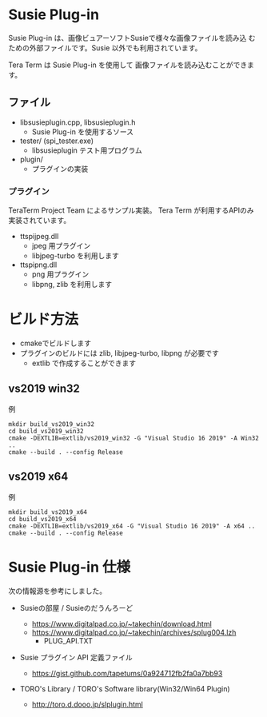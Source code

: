 ﻿# Susie Plug-in

Susie Plug-in は、画像ビュアーソフトSusieで様々な画像ファイルを読み込
むための外部ファイルです。Susie 以外でも利用されています。

Tera Term は Susie Plug-in を使用して
画像ファイルを読み込むことができます。

## ファイル

- libsusieplugin.cpp, libsusieplugin.h
  - Susie Plug-in を使用するソース
- tester/ (spi_tester.exe)
  - libsusieplugin テスト用プログラム
- plugin/
  - プラグインの実装

### プラグイン

TeraTerm Project Team によるサンプル実装。
Tera Term が利用するAPIのみ実装されています。

- ttspijpeg.dll
  - jpeg 用プラグイン
  - libjpeg-turbo を利用します
- ttspipng.dll
  - png 用プラグイン
  - libpng, zlib を利用します

# ビルド方法

- cmakeでビルドします
- プラグインのビルドには zlib, libjpeg-turbo, libpng が必要です
  - extlib で作成することができます

## vs2019 win32

例

    mkdir build_vs2019_win32
    cd build_vs2019_win32
    cmake -DEXTLIB=extlib/vs2019_win32 -G "Visual Studio 16 2019" -A Win32 ..
    cmake --build . --config Release

## vs2019 x64

例

    mkdir build_vs2019_x64
    cd build_vs2019_x64
    cmake -DEXTLIB=extlib/vs2019_x64 -G "Visual Studio 16 2019" -A x64 ..
    cmake --build . --config Release

# Susie Plug-in 仕様

次の情報源を参考にしました。

- Susieの部屋 / Susieのだうんろーど
  - https://www.digitalpad.co.jp/~takechin/download.html
  - https://www.digitalpad.co.jp/~takechin/archives/splug004.lzh
    - PLUG_API.TXT

- Susie プラグイン API 定義ファイル
  - https://gist.github.com/tapetums/0a924712fb2fa0a7bb93

- TORO's Library / TORO's Software library(Win32/Win64 Plugin)
  - http://toro.d.dooo.jp/slplugin.html
